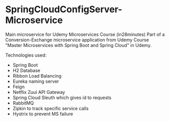 # SpringCloudConfigServer-Microservice
Main microservice for Udemy Microservices Course (in28minutes)
Part of a Conversion-Exchange microservice application from Udemy Course 
"Master Microservices with Spring Boot and Spring Cloud" in Udemy.

Technologies used:
- Spring Boot
- H2 Database
- Ribbon Load Balancing
- Eureka naming server
- Feign
- Netflix Zuul API Gateway
- Spring Cloud Sleuth which gives id to requests
- RabbitMQ
- Zipkin to track specific service calls
- Hystrix to prevent MS failure
